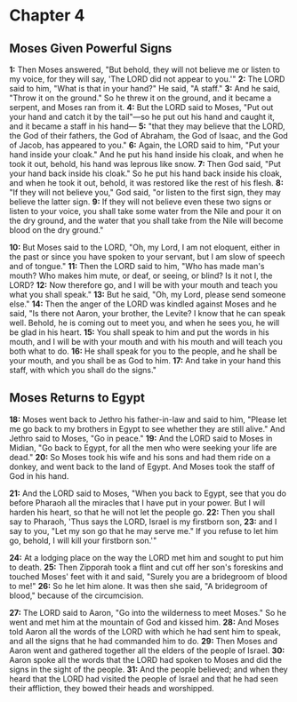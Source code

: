 # Chapter 4

## Moses Given Powerful Signs

**1:** Then Moses answered, "But behold, they will not believe me or listen to my voice, for they will say, 'The LORD did not appear to you.'"
**2:** The LORD said to him, "What is that in your hand?" He said, "A staff."
**3:** And he said, "Throw it on the ground." So he threw it on the ground, and it became a serpent, and Moses ran from it.
**4:** But the LORD said to Moses, "Put out your hand and catch it by the tail"—so he put out his hand and caught it, and it became a staff in his hand—
**5:** "that they may believe that the LORD, the God of their fathers, the God of Abraham, the God of Isaac, and the God of Jacob, has appeared to you."
**6:** Again, the LORD said to him, "Put your hand inside your cloak." And he put his hand inside his cloak, and when he took it out, behold, his hand was leprous like snow.
**7:** Then God said, "Put your hand back inside his cloak." So he put his hand back inside his cloak, and when he took it out, behold, it was restored like the rest of his flesh.
**8:** "If they will not believe you," God said, "or listen to the first sign, they may believe the latter sign.
**9:** If they will not believe even these two signs or listen to your voice, you shall take some water from the Nile and pour it on the dry ground, and the water that you shall take from the Nile will become blood on the dry ground."

**10:** But Moses said to the LORD, "Oh, my Lord, I am not eloquent, either in the past or since you have spoken to your servant, but I am slow of speech and of tongue."
**11:** Then the LORD said to him, "Who has made man's mouth? Who makes him mute, or deaf, or seeing, or blind? Is it not I, the LORD?
**12:** Now therefore go, and I will be with your mouth and teach you what you shall speak."
**13:** But he said, "Oh, my Lord, please send someone else."
**14:** Then the anger of the LORD was kindled against Moses and he said, "Is there not Aaron, your brother, the Levite? I know that he can speak well. Behold, he is coming out to meet you, and when he sees you, he will be glad in his heart.
**15:** You shall speak to him and put the words in his mouth, and I will be with your mouth and with his mouth and will teach you both what to do.
**16:** He shall speak for you to the people, and he shall be your mouth, and you shall be as God to him.
**17:** And take in your hand this staff, with which you shall do the signs."

## Moses Returns to Egypt

**18:** Moses went back to Jethro his father-in-law and said to him, "Please let me go back to my brothers in Egypt to see whether they are still alive." And Jethro said to Moses, "Go in peace."
**19:** And the LORD said to Moses in Midian, "Go back to Egypt, for all the men who were seeking your life are dead."
**20:** So Moses took his wife and his sons and had them ride on a donkey, and went back to the land of Egypt. And Moses took the staff of God in his hand.

**21:** And the LORD said to Moses, "When you back to Egypt, see that you do before Pharaoh all the miracles that I have put in your power. But I will harden his heart, so that he will not let the people go.
**22:** Then you shall say to Pharaoh, 'Thus says the LORD, Israel is my firstborn son,
**23:** and I say to you, "Let my son go that he may serve me." If you refuse to let him go, behold, I will kill your firstborn son.'"

**24:** At a lodging place on the way the LORD met him and sought to put him to death.
**25:** Then Zipporah took a flint and cut off her son's foreskins and touched Moses' feet with it and said, "Surely you are a bridegroom of blood to me!"
**26:** So he let him alone. It was then she said, "A bridegroom of blood," because of the circumcision.

**27:** The LORD said to Aaron, "Go into the wilderness to meet Moses." So he went and met him at the mountain of God and kissed him.
**28:** And Moses told Aaron all the words of the LORD with which he had sent him to speak, and all the signs that he had commanded him to do.
**29:** Then Moses and Aaron went and gathered together all the elders of the people of Israel.
**30:** Aaron spoke all the words that the LORD had spoken to Moses and did the signs in the sight of the people.
**31:** And the people believed; and when they heard that the LORD had visited the people of Israel and that he had seen their affliction, they bowed their heads and worshipped.
